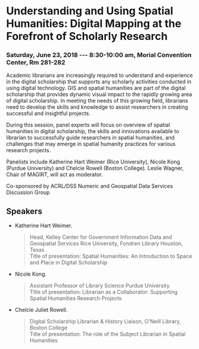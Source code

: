 # Understanding and Using Spatial Humanities: Digital Mapping at the Forefront of Scholarly Research

### Saturday, June 23, 2018 --- 8:30-10:00 am, Morial Convention Center, Rm 281-282

Academic librarians are increasingly required to understand and experience in the digital scholarship that supports any scholarly activities conducted in using digital technology. GIS and spatial humanities are part of the digital scholarship that provides dynamic visual impact to the rapidly growing area of digital scholarship.  In meeting the needs of this growing field, librarians need to develop the skills and knowledge to assist researchers in creating successful and insightful projects.  

During this session, panel experts will focus on overview of spatial humanities in digital scholarship, the skills and innovations available to librarian to successfully guide researchers in spatial humanities, and challenges that may emerge in spatial humanity practices for various research projects. 

Panelists include Katherine Hart Weimer (Rice University), Nicole Kong (Purdue University) and Chelcie Rowell (Boston College).  Leslie Wagner, Chair of MAGIRT, will act as moderator.  

Co-sponsored by ACRL/DSS Numeric and Geospatial Data Services Discussion Group


## Speakers

* Katherine Hart Weimer. 
    >Head, Kelley Center for Government Information
    >Data and Geospatial Services
    >Rice University, Fondren Library
    >Houston, Texas<br>
Title of presentation: Spatial Humanities: An Introduction to Space and Place in Digital Scholarship 
 

* Nicole Kong.  
    >Assistant Professor of Library Science
    >Purdue University<br>
Title of presentation: Librarian as a Collaborator: Supporting Spatial Humanities Research Projects
    

* Chelcie Juliet Rowell. 
    >Digital Scholarship Librarian & History Liaison, 
    >O'Neill Library, Boston College<br>
Title of presentation: The role of the Subject Librarian in Spatial Humanities


